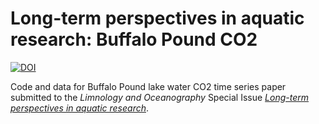 # Long-term perspectives in aquatic research: Buffalo Pound CO2

[![DOI](https://zenodo.org/badge/119272791.svg)](https://zenodo.org/badge/latestdoi/119272791)

Code and data for Buffalo Pound lake water CO2 time series paper submitted to the *Limnology and Oceanography* Special Issue [*Long-term perspectives in aquatic research*](https://aslo.org/blog/announcing-the-2019-l&o-special-issue-long-term-perspectives-in-aquatic-research).
